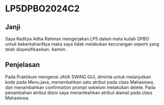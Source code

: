 # LP5DPBO2024C2

## Janji
Saya Raditya Adha Rahman mengerjakan LP5 dalam mata kuliah DPBO untuk keberkahanNya maka saya tidak melakukan kecurangan seperti yang telah dispesifikasikan. Aamiin.

## Penjelasan
Pada Praktikum mengenai JAVA SWING GUI, diminta untuk melanjutkan kode pada Menu.java, menambahkan satu atribut pada class Mahasiswa, dan menambahkan confirmation prompt sebelum melakukan delete.
Pada penambahan atribut disini saya menambahkan atribut alamat pada class Mahasiswa.
